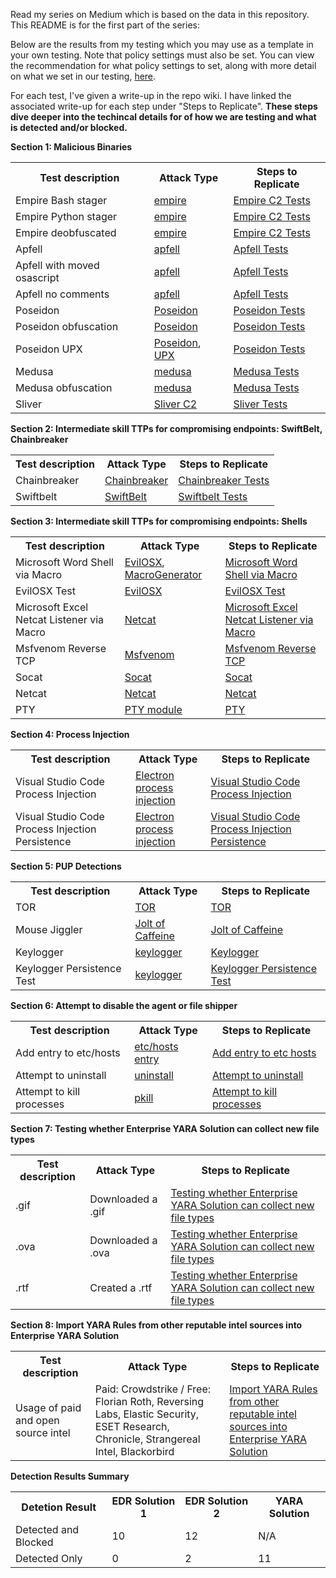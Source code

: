 Read my series on Medium which is based on the data in this repository. This README is for the first part of the series: 

Below are the results from my testing which you may use as a template in your own testing. Note that policy settings must also be set. You can view the recommendation for what policy settings to set, along with more detail on what we set in our testing, <a href="https://github.com/lawrence737/EDR-YARA-Testing/wiki/Policy-Settings">here</a>. 

For each test, I've given a write-up in the repo wiki. I have linked the associated write-up for each step under "Steps to Replicate". **These steps dive deeper into the techincal details for of how we are testing and what is detected and/or blocked.**

**Section 1: Malicious Binaries**
<table><tbody><tr><th>Test description</th><th>Attack Type</th><th>Steps to Replicate</th></tr><tr><td>Empire Bash stager</td><td><a href="https://github.com/BC-SECURITY/Empire">empire</a></td><td><a href="https://github.com/lawrence737/EDR-YARA-Testing/wiki/Empire-C2-Tests">Empire C2 Tests</a></td></tr><tr><td>Empire Python stager</td><td><a href="https://github.com/BC-SECURITY/Empire">empire</a></td><td><a href="https://github.com/lawrence737/EDR-YARA-Testing/wiki/Empire-C2-Tests">Empire C2 Tests</a></td></tr><tr><td>Empire deobfuscated</td><td><a href="https://github.com/BC-SECURITY/Empire">empire</a></td><td><a href="https://github.com/lawrence737/EDR-YARA-Testing/wiki/Empire-C2-Tests">Empire C2 Tests</a></td></tr><tr><td>Apfell</td><td><a href="https://github.com/MythicAgents/apfell">apfell</a></td><td><a href="https://github.com/lawrence737/EDR-YARA-Testing/wiki/Apfell-Tests">Apfell Tests</a></td></tr><tr><td>Apfell with moved osascript</td><td><a href="https://github.com/MythicAgents/apfell">apfell</a></td><td><a href="https://github.com/lawrence737/EDR-YARA-Testing/wiki/Apfell-Tests">Apfell Tests</a></td></tr><tr><td>Apfell no comments</td><td><a href="https://github.com/MythicAgents/apfell">apfell</a></td><td><a href="https://github.com/lawrence737/EDR-YARA-Testing/wiki/Apfell-Tests">Apfell Tests</a></td></tr><tr><td>Poseidon</td><td><a href="https://github.com/MythicAgents/poseidon">Poseidon</a></td><td><a href="https://github.com/lawrence737/EDR-YARA-Testing/wiki/Poseidon-Tests">Poseidon Tests</a></td></tr><tr><td>Poseidon obfuscation</td><td><a href="https://github.com/MythicAgents/poseidon">Poseidon</a></td><td><a href="https://github.com/lawrence737/EDR-YARA-Testing/wiki/Poseidon-Tests">Poseidon Tests</a></td></tr><tr><td>Poseidon UPX</td><td><a href="https://github.com/MythicAgents/poseidon">Poseidon</a>,<a href="https://upx.github.io/"> UPX</a></td><td><a href="https://github.com/lawrence737/EDR-YARA-Testing/wiki/Poseidon-Tests">Poseidon Tests</a></td></tr><tr><td>Medusa</td><td><a href="https://github.com/MythicAgents/Medusa">medusa</a></td><td><a href="https://github.com/lawrence737/EDR-YARA-Testing/wiki/Medusa-Tests">Medusa Tests</a></td></tr><tr><td>Medusa obfuscation</td><td><a href="https://github.com/MythicAgents/Medusa">medusa</a></td><td><a href="https://github.com/lawrence737/EDR-YARA-Testing/wiki/Medusa-Tests">Medusa Tests</a></td></tr><tr><td>Sliver</td><td><a href="https://github.com/BishopFox/sliver">Sliver C2</a></td><td><a href="https://github.com/lawrence737/EDR-YARA-Testing/wiki/Sliver-Tests">Sliver Tests</a></td></tr></tbody></table>

**Section 2: Intermediate skill TTPs for compromising endpoints: SwiftBelt, Chainbreaker**
<table><tbody><tr><th>Test description</th><th>Attack Type</th><th>Steps to Replicate</th></tr><tr><td>Chainbreaker</td><td><a href="https://github.com/n0fate/chainbreaker">Chainbreaker</a></td><td><a href="https://github.com/lawrence737/EDR-YARA-Testing/wiki/Chainbreaker-Tests">Chainbreaker Tests</a></td></tr><tr><td>Swiftbelt</td><td><a href="https://github.com/cedowens/SwiftBelt">SwiftBelt</a></td><td><a href="https://github.com/lawrence737/EDR-YARA-Testing/wiki/Swiftbelt-Tests">Swiftbelt Tests</a></td></tr></tbody></table>

**Section 3: Intermediate skill TTPs for compromising endpoints: Shells**
<table><tbody><tr><th>Test description</th><th>Attack Type</th><th>Steps to Replicate</th></tr><tr><td>Microsoft Word Shell via Macro</td><td><a href="https://github.com/Marten4n6/EvilOSX">EvilOSX</a>, <a href="https://github.com/cedowens/EvilOSX_MacroGenerator"> MacroGenerator</a></td><td><a href="https://github.com/lawrence737/EDR-YARA-Testing/wiki/Microsoft-Word-Shell-via-Macro">Microsoft Word Shell via Macro</a></td></tr><tr><td>EvilOSX Test</td><td><a href="https://github.com/Marten4n6/EvilOSX">EvilOSX</a></td><td><a href="https://github.com/lawrence737/EDR-YARA-Testing/wiki/EvilOSX-Test">EvilOSX Test</a></td></tr><tr><td>Microsoft Excel Netcat Listener via Macro</td><td><a href="https://en.wikipedia.org/wiki/Netcat">Netcat</a></td><td><a href="https://github.com/lawrence737/EDR-YARA-Testing/wiki/Microsoft-Excel-Netcat-Listener-via-Macro">Microsoft Excel Netcat Listener via Macro</a></td></tr><tr><td>Msfvenom Reverse TCP</td><td><a href="https://github.com/rapid7/metasploit-framework/wiki/How-to-use-msfvenom">Msfvenom</a></td><td><a href="https://github.com/lawrence737/EDR-YARA-Testing/wiki/Msfvenom-Reverse-TCP">Msfvenom Reverse TCP</a></td></tr><tr><td>Socat</td><td><a href="https://gtfobins.github.io/gtfobins/socat/">Socat</a></td><td><a href="https://github.com/lawrence737/EDR-YARA-Testing/wiki/Socat">Socat</a></td></tr><tr><td>Netcat</td><td><a href="https://en.wikipedia.org/wiki/Netcat">Netcat</a></td><td><a href="https://github.com/lawrence737/EDR-YARA-Testing/wiki/Netcat">Netcat</a></td></tr><tr><td>PTY</td><td><a href="https://blog.ropnop.com/upgrading-simple-shells-to-fully-interactive-ttys/#method-1-python-pty-module">PTY module</a></td><td><a href="https://github.com/lawrence737/EDR-YARA-Testing/wiki/PTY">PTY</a></td></tr></tbody></table>

**Section 4: Process Injection**
<table><tbody><tr><th>Test description</th><th>Attack Type</th><th>Steps to Replicate</th></tr><tr><td>Visual Studio Code Process Injection</td><td><a href="https://www.form3.tech/blog/engineering/electron-injection">Electron process injection</a></td><td><a href="https://github.com/lawrence737/EDR-YARA-Testing/wiki/Visual-Studio-Code-Process-Injection">Visual Studio Code Process Injection</a></td></tr><tr><td>Visual Studio Code Process Injection Persistence</td><td><a href="https://www.form3.tech/blog/engineering/electron-injection">Electron process injection</a></td><td><a href="https://github.com/lawrence737/EDR-YARA-Testing/wiki/Visual-Studio-Code-Process-Injection-Persistence">Visual Studio Code Process Injection Persistence</a></td></tr></tbody></table>

**Section 5: PUP Detections**
<table><tbody><tr><th>Test description</th><th>Attack Type</th><th>Steps to Replicate</th></tr><tr><td>TOR</td><td><a href="https://www.torproject.org/download/">TOR</a></td><td><a href="https://github.com/lawrence737/EDR-YARA-Testing/wiki/TOR">TOR</a></td></tr><tr><td>Mouse Jiggler</td><td><a href="https://apps.apple.com/us/app/jolt-of-caffeine/id1437130425?mt=12">Jolt of Caffeine</a></td><td><a href="https://github.com/lawrence737/EDR-YARA-Testing/wiki/Jolt-of-Caffeine">Jolt of Caffeine</a></td></tr><tr><td>Keylogger</td><td><a href="https://github.com/caseyscarborough/keylogger">keylogger</a></td><td><a href="https://github.com/lawrence737/EDR-YARA-Testing/wiki/Keylogger">Keylogger</a></td></tr><tr><td>Keylogger Persistence Test</td><td><a href="https://github.com/caseyscarborough/keylogger">keylogger</a></td><td><a href="https://github.com/lawrence737/EDR-YARA-Testing/wiki/Keylogger-Persistence-Test">Keylogger Persistence Test</a></td></tr></tbody></table>

**Section 6: Attempt to disable the agent or file shipper**
<table><tbody><tr><th>Test description</th><th>Attack Type</th><th>Steps to Replicate</th></tr><tr><td>Add entry to etc/hosts</td><td><a href="https://linuxize.com/post/how-to-edit-your-hosts-file/">etc/hosts entry</a></td><td><a href="https://github.com/lawrence737/EDR-YARA-Testing/wiki/Add-entry-to-etc-hosts">Add entry to etc hosts</a></td></tr><tr><td>Attempt to uninstall</td><td><a href="https://macpaw.com/how-to/uninstall-apps-on-mac-os-x#:~:text=Go%20to%20Applications%20%3E%20Utilities%20and,and%20enter%20your%20admin%20credentials.">uninstall</a></td><td><a href="https://github.com/lawrence737/EDR-YARA-Testing/wiki/Attempt-to-uninstall">Attempt to uninstall</a></td></tr><tr><td>Attempt to kill processes</td><td><a href="https://draculaservers.com/tutorials/the-pkill-command-explained/#:~:text=The%20pkill%20command%20is%20available,defined%20in%20the%20command%20parameter.">pkill</a></td><td><a href="https://github.com/lawrence737/EDR-YARA-Testing/wiki/Attempt-to-kill-processes">Attempt to kill processes</a></td></tr></tbody></table>

**Section 7: Testing whether Enterprise YARA Solution can collect new file types**
<table><tbody><tr><th>Test description</th><th>Attack Type</th><th>Steps to Replicate</th></tr><tr><td>.gif</td><td>Downloaded a .gif</td><td><a href="https://github.com/lawrence737/EDR-YARA-Testing/wiki/Testing-whether-Enterprise-YARA-Solution-can-collect-new-file-types">Testing whether Enterprise YARA Solution can collect new file types</a></td></tr><tr><td>.ova</td><td>Downloaded a .ova</td><td><a href="https://github.com/lawrence737/EDR-YARA-Testing/wiki/Testing-whether-Enterprise-YARA-Solution-can-collect-new-file-types">Testing whether Enterprise YARA Solution can collect new file types</a></td></tr><tr><td>.rtf</td><td>Created a .rtf</td><td><a href="https://github.com/lawrence737/EDR-YARA-Testing/wiki/Testing-whether-Enterprise-YARA-Solution-can-collect-new-file-types">Testing whether Enterprise YARA Solution can collect new file types</a></td></tr></tbody></table>

**Section 8: Import YARA Rules from other reputable intel sources into Enterprise YARA Solution**
<table><tbody><tr><th>Test description</th><th>Attack Type</th><th>Steps to Replicate</th></tr><tr><td>Usage of paid and open source intel</td><td>Paid: Crowdstrike / Free: Florian Roth, Reversing Labs, Elastic Security, ESET Research, Chronicle, Strangereal Intel, Blackorbird</td><td><a href="https://github.com/lawrence737/EDR-YARA-Testing/wiki/Import-YARA-Rules-from-other-reputable-intel-sources-into-Enterprise-YARA-Solution">Import YARA Rules from other reputable intel sources into Enterprise YARA Solution</a></td></tr></tbody></table>

**Detection Results Summary**
<table><tbody><tr><th>Detetion Result</th><th>EDR Solution 1</th><th>EDR Solution 2</th><th>YARA Solution</th></tr><tr><td>Detected and Blocked</td><td>10</td><td>12</td><td>N/A</td></tr><tr><td>Detected Only</td><td>0</td><td>2</td><td>11</td></tr></tbody></table>
